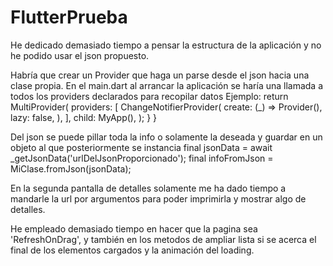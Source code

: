# FlutterPrueba

He dedicado demasiado tiempo a pensar la estructura de la aplicación y no he podido usar el json propuesto. 

Habría que crear un Provider que haga un parse desde el json hacia una clase propia.
En el main.dart al arrancar la aplicación se haría una llamada a todos los providers declarados para recopilar datos
Ejemplo:
return MultiProvider(
      providers: [
        ChangeNotifierProvider(
          create: (_) => Provider(),
          lazy: false,
        ),
      ],
      child: MyApp(),
    );
  }
}

Del json se puede pillar toda la info o solamente la deseada y guardar en un objeto al que posteriormente se instancia 
final jsonData = await _getJsonData('urlDelJsonProporcionado');
final infoFromJson = MiClase.fromJson(jsonData);

En la segunda pantalla de detalles solamente me ha dado tiempo a mandarle la url por argumentos para poder imprimirla y mostrar algo de detalles.

He empleado demasiado tiempo en hacer que la pagina sea 'RefreshOnDrag', y también en los metodos de ampliar lista si se acerca el final de los elementos cargados y la animación del loading.
